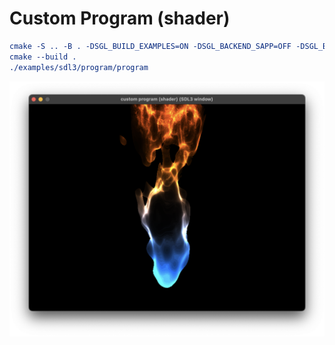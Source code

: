 # Custom Program (shader)

```cmake
cmake -S .. -B . -DSGL_BUILD_EXAMPLES=ON -DSGL_BACKEND_SAPP=OFF -DSGL_BACKEND_SDL3=ON
cmake --build .
./examples/sdl3/program/program
```

![program_macos](program.png)
